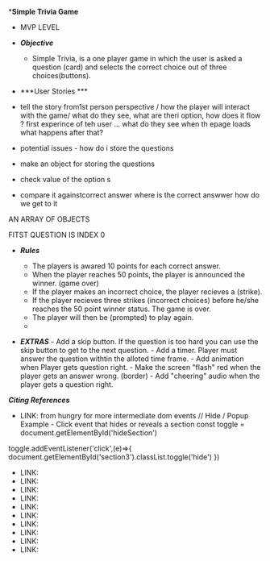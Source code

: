 ***Simple Trivia Game**
-   MVP LEVEL 
-   ***Objective***
    -   Simple Trivia, is a one player game in which the user is asked a question (card) and selects the correct choice out of three choices(buttons).
-   ***User Stories ***
-   tell the story from1st person perspective / how the player will interact with the game/ what do they see, what are theri option, how does it flow ?
first experince of teh user ... what do they see when th epage loads 
what happens after that? 

-   potential issues - how do i store the questions 
-   make an object for storing the questions 
-   check value of the option s
-   compare it againstcorrect answer 
where is the correct answwer 
how do we get to it 

AN ARRAY OF OBJECTS 

FITST QUESTION IS INDEX 0 
-   ***Rules***
    -   The players is awared 10 points for each correct answer.
    -   When the player reaches 50 points, the player is announced the winner. (game over) 
    -   If the player makes an incorrect choice, the player recieves a (strike).
    -   If the player recieves three strikes (incorrect choices) before he/she reaches the 50 point winner status. The game is over.
    -   The player will then be (prompted) to play again.
    -   

-   ***EXTRAS***
        -   Add a skip button. If the question is too hard you can use the skip button to get to the next question. 
        -   Add a timer. Player must answer the question withtin the alloted time frame. 
        -   Add animation when Player gets question right. 
        -   Make the screen "flash" red when the player gets an answer wrong. (border)
        -   Add "cheering" audio when the player gets a question right. 

***Citing References***
-   LINK: from hungry for more intermediate dom events 
// Hide / Popup Example - Click event that hides or reveals a section
const toggle = document.getElementById('hideSection')

toggle.addEventListener('click',(e)=>{
  document.getElementById('section3').classList.toggle('hide')
})
-   LINK: 
-   LINK: 
-   LINK: 
-   LINK: 
-   LINK: 
-   LINK: 
-   LINK: 
-   LINK: 
-   LINK: 
-   LINK: 
